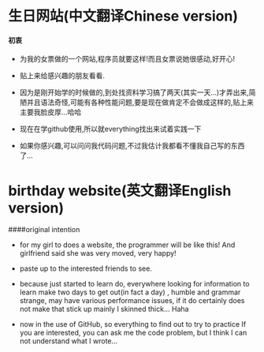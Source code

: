 # 生日网站(中文翻译Chinese version)

#### 初衷

* 为我的女票做的一个网站,程序员就要这样!而且女票说她很感动,好开心!

* 贴上来给感兴趣的朋友看看.

* 因为是刚开始学的时候做的,到处找资料学习搞了两天(其实一天...)才弄出来,简陋并且语法奇怪,可能有各种性能问题,要是现在做肯定不会做成这样的,贴上来主要我脸皮厚...哈哈

* 现在在学github使用,所以就everything找出来试着实践一下

* 如果你感兴趣,可以问问我代码问题,不过我估计我都看不懂我自己写的东西了...




# birthday website(英文翻译English version)
####original intention

* for my girl to does a website, the programmer will be like this! And girlfriend said she was very moved, very happy!

* paste up to the interested friends to see.

* because just started to learn do, everywhere looking for information to learn make two days to get out(in fact a day) , humble and grammar strange, may have various performance issues, if it do certainly does not make that stick up mainly I skinned thick... Haha

* now in the use of GitHub, so everything to find out to try to practice
If you are interested, you can ask me the code problem, but I think I can not understand what I wrote...
